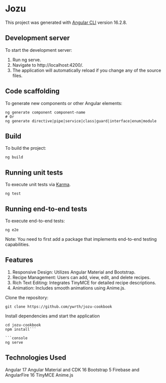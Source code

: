 # Jozu

This project was generated with [Angular CLI](https://github.com/angular/angular-cli) version 16.2.8.

## Development server

To start the development server:

1. Run ng serve.
2. Navigate to http://localhost:4200/.
3. The application will automatically reload if you change any of the source files.

## Code scaffolding

To generate new components or other Angular elements:

```console
ng generate component component-name
# Or
ng generate directive|pipe|service|class|guard|interface|enum|module
```

## Build

To build the project:

```console
ng build
```
## Running unit tests

To execute unit tests via [Karma](https://karma-runner.github.io).

```console
ng test
```

## Running end-to-end tests

To execute end-to-end tests:

```console
ng e2e
```
Note: You need to first add a package that implements end-to-end testing capabilities.

## Features

1. Responsive Design: Utilizes Angular Material and Bootstrap.
2. Recipe Management: Users can add, view, edit, and delete recipes.
3. Rich Text Editing: Integrates TinyMCE for detailed recipe descriptions.
4. Animation: Includes smooth animations using Anime.js.


Clone the repository:


```console
git clone https://github.com/ywrth/jozu-cookbook
```

Install dependencies amd start the application

```console
cd jozu-cookbook
npm install```

```console
ng serve
```


## Technologies Used

Angular 17
Angular Material and CDK 16
Bootstrap 5
Firebase and AngularFire 16
TinyMCE
Anime.js

